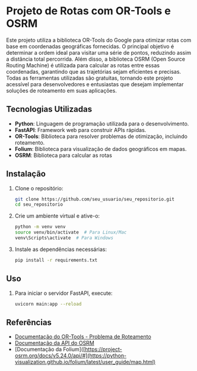 # Projeto de Rotas com OR-Tools e OSRM

Este projeto utiliza a biblioteca OR-Tools do Google para otimizar rotas com base em coordenadas geográficas fornecidas. O principal objetivo é determinar a ordem ideal para visitar uma série de pontos, reduzindo assim a distância total percorrida. Além disso, a biblioteca OSRM (Open Source Routing Machine) é utilizada para calcular as rotas entre essas coordenadas, garantindo que as trajetórias sejam eficientes e precisas. Todas as ferramentas utilizadas são gratuitas, tornando este projeto acessível para desenvolvedores e entusiastas que desejam implementar soluções de roteamento em suas aplicações.

## Tecnologias Utilizadas

- **Python**: Linguagem de programação utilizada para o desenvolvimento.
- **FastAPI**: Framework web para construir APIs rápidas.
- **OR-Tools**: Biblioteca para resolver problemas de otimização, incluindo roteamento.
- **Folium**: Biblioteca para visualização de dados geográficos em mapas.
-  **OSRM**: Biblioteca para calcular as rotas

## Instalação

1. Clone o repositório:

   ```bash
   git clone https://github.com/seu_usuario/seu_repositorio.git
   cd seu_repositorio
   
2. Crie um ambiente virtual e ative-o:

   ```bash
   python -m venv venv
   source venv/bin/activate  # Para Linux/Mac
   venv\Scripts\activate  # Para Windows

3. Instale as dependências necessárias:

   ```bash
   pip install -r requirements.txt

## Uso
1. Para iniciar o servidor FastAPI, execute:

   ```bash
   uvicorn main:app --reload
   
## Referências
- [Documentação do OR-Tools - Problema de Roteamento](https://developers.google.com/optimization/routing/vrp?hl=pt-br)
- [Documentação da API do OSRM](https://project-osrm.org/docs/v5.24.0/api/#)
- [Documentação da Folium]([https://project-osrm.org/docs/v5.24.0/api/#](https://python-visualization.github.io/folium/latest/user_guide/map.html)

